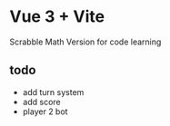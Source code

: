 # Vue 3 + Vite
Scrabble Math Version for code learning
## todo
- add turn system
- add score
- player 2 bot
  
  


